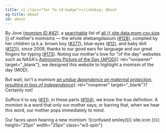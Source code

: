 ```yaml
---
title: <i class="far fa-id-badge"></i>&nbsp; About
og-title: About
id: about
---
```

By Jove ([momism ID #42](/dictionary/042)),  a [searchable](/search) list of [all {{ site.data.mom-csv.size }}](/list) of mother's momisms — the whole shebangdasium ([#128](/dictionary/128)), compiled by her children (a.k.a. brown boy ([#277](/dictionary/277)), blue-eyes ([#12](/dictionary/012)), and baby doll ([#121](/dictionary/121))), since 2009, thanks to our good ears for language and our great fingers for typing ([#173](/dictionary/173)). Noting our mother's love for "of the day" websites such as NASA's [Astronomy Picture of the Day (APOD)](https://apod.nasa.gov/apod/){: rel="noopener" target="_blank"}, we designed this website to highlight a momism of the day (MOD).

But wait, isn't a momism [_an undue dependence on maternal protection, resulting in loss of independence_](https://www.dictionary.com/browse/momism){: rel="noopener" target="_blank"}? Certainly not! 

Suffice it to say ([#31](/dictionary/031)), in these parts ([#104](/dictionary/104)), we know the true definition. A momism is a word that only our mother says; or barring that, when we hear this word, our mother pops immediately to mind.

Our faces upon hearing a new momism: ![confused smiley]({{ site.icon }}){: height="25px" width="25px" class="w3-spin"}
